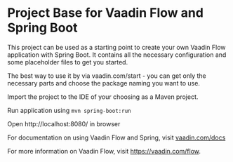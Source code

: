# Project Base for Vaadin Flow and Spring Boot

This project can be used as a starting point to create your own Vaadin Flow application with Spring Boot.
It contains all the necessary configuration and some placeholder files to get you started.

The best way to use it by via vaadin.com/start - you can get only the necessary parts and choose the package naming you want to use.

Import the project to the IDE of your choosing as a Maven project. 

Run application using
`mvn spring-boot:run`

Open http://localhost:8080/ in browser


For documentation on using Vaadin Flow and Spring, visit [vaadin.com/docs](https://vaadin.com/docs/v10/flow/spring/tutorial-spring-basic.html)

For more information on Vaadin Flow, visit https://vaadin.com/flow.
